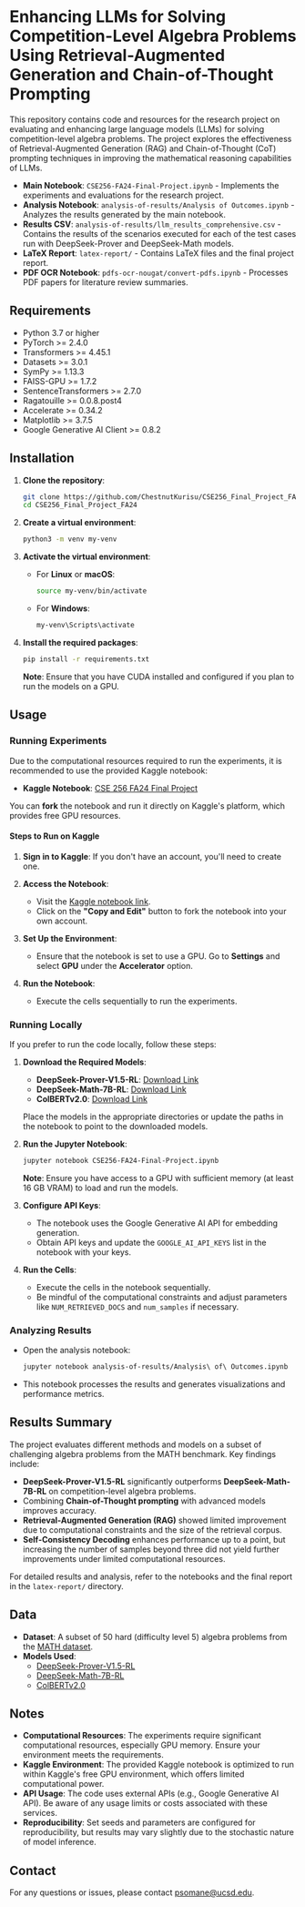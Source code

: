 # Enhancing LLMs for Solving Competition-Level Algebra Problems Using Retrieval-Augmented Generation and Chain-of-Thought Prompting

This repository contains code and resources for the research project on evaluating and enhancing large language models (LLMs) for solving competition-level algebra problems. The project explores the effectiveness of Retrieval-Augmented Generation (RAG) and Chain-of-Thought (CoT) prompting techniques in improving the mathematical reasoning capabilities of LLMs.

- **Main Notebook**: `CSE256-FA24-Final-Project.ipynb` - Implements the experiments and evaluations for the research project.
- **Analysis Notebook**: `analysis-of-results/Analysis of Outcomes.ipynb` - Analyzes the results generated by the main notebook.
- **Results CSV**: `analysis-of-results/llm_results_comprehensive.csv` - Contains the results of the scenarios executed for each of the test cases run with DeepSeek-Prover and DeepSeek-Math models.
- **LaTeX Report**: `latex-report/` - Contains LaTeX files and the final project report.
- **PDF OCR Notebook**: `pdfs-ocr-nougat/convert-pdfs.ipynb` - Processes PDF papers for literature review summaries.

## Requirements

- Python 3.7 or higher
- PyTorch >= 2.4.0
- Transformers >= 4.45.1
- Datasets >= 3.0.1
- SymPy >= 1.13.3
- FAISS-GPU >= 1.7.2
- SentenceTransformers >= 2.7.0
- Ragatouille >= 0.0.8.post4
- Accelerate >= 0.34.2
- Matplotlib >= 3.7.5
- Google Generative AI Client >= 0.8.2

## Installation

1. **Clone the repository**:

   ```bash
   git clone https://github.com/ChestnutKurisu/CSE256_Final_Project_FA24.git
   cd CSE256_Final_Project_FA24
   ```

2. **Create a virtual environment**:

   ```bash
   python3 -m venv my-venv
   ```

3. **Activate the virtual environment**:

   - For **Linux** or **macOS**:

     ```bash
     source my-venv/bin/activate
     ```

   - For **Windows**:

     ```bash
     my-venv\Scripts\activate
     ```

4. **Install the required packages**:

   ```bash
   pip install -r requirements.txt
   ```

   **Note**: Ensure that you have CUDA installed and configured if you plan to run the models on a GPU.

## Usage

### Running Experiments

Due to the computational resources required to run the experiments, it is recommended to use the provided Kaggle notebook:

- **Kaggle Notebook**: [CSE 256 FA24 Final Project](https://www.kaggle.com/code/amadeuskurisu/cse-256-fa24-final-project)

You can **fork** the notebook and run it directly on Kaggle's platform, which provides free GPU resources.

#### Steps to Run on Kaggle

1. **Sign in to Kaggle**: If you don't have an account, you'll need to create one.

2. **Access the Notebook**:

   - Visit the [Kaggle notebook link](https://www.kaggle.com/code/amadeuskurisu/cse-256-fa24-final-project).
   - Click on the **"Copy and Edit"** button to fork the notebook into your own account.

3. **Set Up the Environment**:

   - Ensure that the notebook is set to use a GPU. Go to **Settings** and select **GPU** under the **Accelerator** option.

4. **Run the Notebook**:

   - Execute the cells sequentially to run the experiments.

### Running Locally

If you prefer to run the code locally, follow these steps:

1. **Download the Required Models**:

   - **DeepSeek-Prover-V1.5-RL**: [Download Link](https://huggingface.co/deepseek-ai/DeepSeek-Prover-V1.5-RL)
   - **DeepSeek-Math-7B-RL**: [Download Link](https://huggingface.co/deepseek-ai/deepseek-math-7b-rl)
   - **ColBERTv2.0**: [Download Link](https://huggingface.co/colbert-ir/colbertv2.0)

   Place the models in the appropriate directories or update the paths in the notebook to point to the downloaded models.

2. **Run the Jupyter Notebook**:

   ```bash
   jupyter notebook CSE256-FA24-Final-Project.ipynb
   ```

   **Note**: Ensure you have access to a GPU with sufficient memory (at least 16 GB VRAM) to load and run the models.

3. **Configure API Keys**:

   - The notebook uses the Google Generative AI API for embedding generation.
   - Obtain API keys and update the `GOOGLE_AI_API_KEYS` list in the notebook with your keys.

4. **Run the Cells**:

   - Execute the cells in the notebook sequentially.
   - Be mindful of the computational constraints and adjust parameters like `NUM_RETRIEVED_DOCS` and `num_samples` if necessary.

### Analyzing Results

- Open the analysis notebook:

  ```bash
  jupyter notebook analysis-of-results/Analysis\ of\ Outcomes.ipynb
  ```

- This notebook processes the results and generates visualizations and performance metrics.

## Results Summary

The project evaluates different methods and models on a subset of challenging algebra problems from the MATH benchmark. Key findings include:

- **DeepSeek-Prover-V1.5-RL** significantly outperforms **DeepSeek-Math-7B-RL** on competition-level algebra problems.
- Combining **Chain-of-Thought prompting** with advanced models improves accuracy.
- **Retrieval-Augmented Generation (RAG)** showed limited improvement due to computational constraints and the size of the retrieval corpus.
- **Self-Consistency Decoding** enhances performance up to a point, but increasing the number of samples beyond three did not yield further improvements under limited computational resources.

For detailed results and analysis, refer to the notebooks and the final report in the `latex-report/` directory.

## Data

- **Dataset**: A subset of 50 hard (difficulty level 5) algebra problems from the [MATH dataset](https://huggingface.co/datasets/lighteval/MATH-Hard).
- **Models Used**:
  - [DeepSeek-Prover-V1.5-RL](https://huggingface.co/deepseek-ai/DeepSeek-Prover-V1.5-RL)
  - [DeepSeek-Math-7B-RL](https://huggingface.co/deepseek-ai/deepseek-math-7b-rl)
  - [ColBERTv2.0](https://huggingface.co/colbert-ir/colbertv2.0)

## Notes

- **Computational Resources**: The experiments require significant computational resources, especially GPU memory. Ensure your environment meets the requirements.
- **Kaggle Environment**: The provided Kaggle notebook is optimized to run within Kaggle's free GPU environment, which offers limited computational power.
- **API Usage**: The code uses external APIs (e.g., Google Generative AI API). Be aware of any usage limits or costs associated with these services.
- **Reproducibility**: Set seeds and parameters are configured for reproducibility, but results may vary slightly due to the stochastic nature of model inference.

## Contact

For any questions or issues, please contact [psomane@ucsd.edu](mailto:psomane@ucsd.edu).
